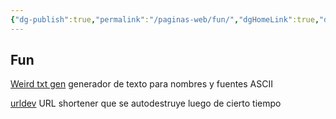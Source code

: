 ```yaml
---
{"dg-publish":true,"permalink":"/paginas-web/fun/","dgHomeLink":true,"dgPassFrontmatter":false}
---
```


## Fun

[Weird txt gen](https://lingojam.com/WeirdTextGenerator)
	generador de texto para nombres y fuentes ASCII

[urldev](https://url.dev/)
	URL shortener que se autodestruye luego de cierto tiempo